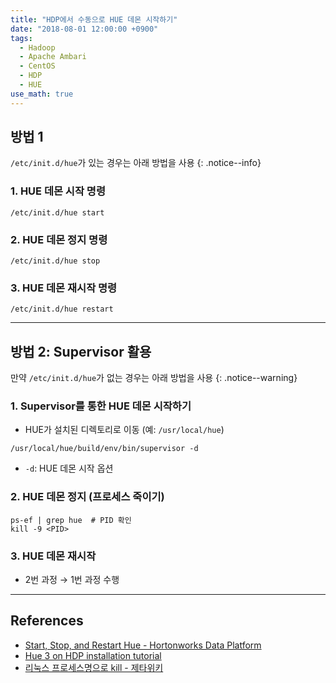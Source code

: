 ```yaml
---
title: "HDP에서 수동으로 HUE 데몬 시작하기"
date: "2018-08-01 12:00:00 +0900"
tags:
  - Hadoop
  - Apache Ambari
  - CentOS
  - HDP
  - HUE
use_math: true
---
```


## 방법 1
`/etc/init.d/hue`가 있는 경우는 아래 방법을 사용
{: .notice--info}

### 1.	HUE 데몬 시작 명령
```shell
/etc/init.d/hue start
```

### 2.	HUE 데몬 정지 명령
```shell
/etc/init.d/hue stop
```

### 3.	HUE 데몬 재시작 명령
```shell
/etc/init.d/hue restart
```

---

## 방법 2: Supervisor 활용
만약 `/etc/init.d/hue`가 없는 경우는 아래 방법을 사용
{: .notice--warning}

### 1.	Supervisor를 통한 HUE 데몬 시작하기

- HUE가 설치된 디렉토리로 이동 (예: `/usr/local/hue`)
```shell
/usr/local/hue/build/env/bin/supervisor -d
```

- `-d`: HUE 데몬 시작 옵션

### 2.	HUE 데몬 정지 (프로세스 죽이기)

```shell
ps-ef | grep hue  # PID 확인
kill -9 <PID>
```

### 3.	HUE 데몬 재시작

- 2번 과정 $\rightarrow$ 1번 과정 수행

---

## References

-	[Start, Stop, and Restart Hue - Hortonworks Data Platform](https://docs.hortonworks.com/HDPDocuments/HDP2/HDP-2.6.2/bk_command-line-installation/content/start_stop_restart_hue.html)
-	[Hue 3 on HDP installation tutorial](http://gethue.com/hadoop-hue-3-on-hdp-installation-tutorial/)
-	[리눅스 프로세스명으로 kill - 제타위키](https://zetawiki.com/wiki/%EB%A6%AC%EB%88%85%EC%8A%A4_%ED%94%84%EB%A1%9C%EC%84%B8%EC%8A%A4%EB%AA%85%EC%9C%BC%EB%A1%9C_kill)
